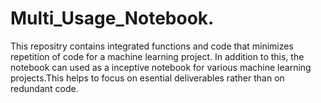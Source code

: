 # Multi_Usage_Notebook.
This repositry contains integrated functions and code that minimizes repetition of code for a machine learning project. In addition to this, the notebook can used as a inceptive notebook for various machine learning projects.This helps to focus on esential deliverables rather than on redundant code.
